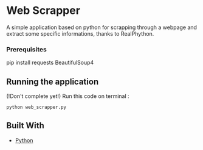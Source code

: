 # Web Scrapper

A simple application based on python for scrapping through a webpage and extract some specific informations, thanks to RealPhython.

### Prerequisites

pip install requests BeautifulSoup4


## Running the application
(!Don't complete yet!)
Run this code on terminal :

```
python web_scrapper.py
```

## Built With

* [Python](http://www.realpython.com)
